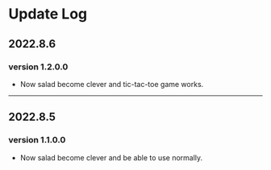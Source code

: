 # Update Log

## 2022.8.6
### version 1.2.0.0
- Now salad become clever and tic-tac-toe game works.

---

## 2022.8.5  
### version 1.1.0.0
- Now salad become clever and be able to use normally.